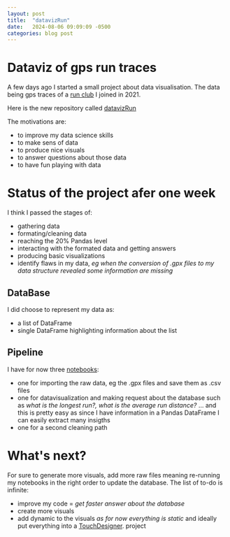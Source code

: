 ```yaml
---
layout: post
title:  "datavizRun"
date:   2024-08-06 09:09:09 -0500
categories: blog post
---
```



# Dataviz of gps run traces

A few days ago I started a small project about data visualisation. The data being gps traces of a [run club][runrite-link] I joined in 2021.

Here is the new repository called [datavizRun][datavizRun-link]

The motivations are:
+ to improve my data science skills
+ to make sens of data 
+ to produce nice visuals
+ to answer questions about those data
+ to have fun playing with data

# Status of the project afer one week

I think I passed the stages of:
+ gathering data
+ formating/cleaning data
+ reaching the 20% Pandas level
+ interacting with the formated data and getting answers
+ producing basic visualizations
+ identify flaws in my data, _eg when the conversion of .gpx files to my data structure revealed some information are missing_

## DataBase

I did choose to represent my data as:
+ a list of DataFrame
+ single DataFrame highlighting information about the list

## Pipeline

I have for now three [notebooks][datarunVizNotebook-link]:
+ one for importing the raw data, eg the .gpx files and save them as .csv files
+ one for datavisualization and making request about the database such as _what is the longest run?, what is the average run distance?_ ... and this is pretty easy as since I have information in a Pandas DataFrame I can easily extract many insigths
+ one for a second cleaning path

# What's next?

For sure to generate more visuals, add more raw files meaning re-running my notebooks in the right order to update the database. The list of to-do is infinite:
+ improve my code = _get faster answer about the database_
+ create more visuals
+ add dynamic to the visuals _as for now everything is static_ and ideally put everything into a [TouchDesigner][TouchDesigner-link]. project

[datavizRun-link]:https://github.com/mrbonsoir/datavizRun
[datarunVizNotebook-link]::https://github.com/mrbonsoir/datavizRun/notebook
[TouchDesigner-link]:https://derivative.ca/
[runrite-link]:https://www.instagram.com/runrite


